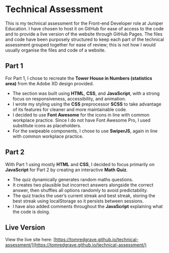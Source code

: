 # Technical Assessment

This is my technical assessment for the Front-end Developer role at Juniper Education. I have chosen to host it on GitHub for ease of access to the code and to provide a live version of the website through GitHub Pages. The files and code have been purposely structured to keep each part of the technical assessment grouped together for ease of review; this is not how I would usually organise the files and code of a website.

## Part 1

For Part 1, I chose to recreate the **Tower House in Numbers (statistics area)** from the Adobe XD design provided.

- The section was built using **HTML**, **CSS**, and **JavaScript**, with a strong focus on responsiveness, accessibility, and animation.
- I wrote my styling using the **CSS** preprocessor **SCSS** to take advantage of its features for cleaner and more maintainable code.
- I decided to use **Font Awesome** for the icons in line with common workplace practice. Since I do not have Font Awesome Pro, I used substitute icons as placeholders.
- For the swipeable components, I chose to use **SwiperJS**, again in line with common workplace practice.

## Part 2

With Part 1 using mostly **HTML** and **CSS**, I decided to focus primarily on **JavaScript** for Part 2 by creating an interactive **Math Quiz**.

- The quiz dynamically generates random maths questions.
- It creates two plausible but incorrect answers alongside the correct answer, then shuffles all options randomly to avoid predictability.
- The quiz tracks the user’s current streak and best streak, storing the best streak using localStorage so it persists between sessions.
- I have also added comments throughout the **JavaScript** explaining what the code is doing.

## Live Version

View the live site here:
[https://tomredgrave.github.io/technical-assessment/](https://tomredgrave.github.io/technical-assessment/)
